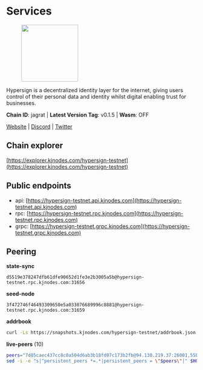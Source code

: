 # Services

<figure><img src="https://raw.githubusercontent.com/kj89/testnet_manuals/main/pingpub/logos/hypersign.png" width="150" alt=""><figcaption></figcaption></figure>

Hypersign is a decentralized identity layer for the internet, giving  users control of their personal data and identity whilst digital  enabling trust for businesses.

**Chain ID**: jagrat | **Latest Version Tag**: v0.1.5 | **Wasm**: OFF

[Website](https://hypersign.id) | [Discord](https://discord.gg/DmuUjMrHVw) | [Twitter](https://twitter.com/hypersignchain)


## Chain explorer
[https://explorer.kjnodes.com/hypersign-testnet](https://explorer.kjnodes.com/hypersign-testnet)

## Public endpoints

* api: [https://hypersign-testnet.api.kjnodes.com](https://hypersign-testnet.api.kjnodes.com)
* rpc: [https://hypersign-testnet.rpc.kjnodes.com](https://hypersign-testnet.rpc.kjnodes.com)
* grpc: [https://hypersign-testnet.grpc.kjnodes.com](https://hypersign-testnet.grpc.kjnodes.com)

## Peering

**state-sync**

```text
d5519e378247dfb61dfe90652d1fe3e2b3005a5b@hypersign-testnet.rpc.kjnodes.com:31656
```

**seed-node**

```text
3f472746f46493309650e5a033076689996c8881@hypersign-testnet.rpc.kjnodes.com:31659
```

**addrbook**
```bash
curl -Ls https://snapshots.kjnodes.com/hypersign-testnet/addrbook.json > $HOME/.hid-node/config/addrbook.json
```

**live-peers** (10)
```bash
peers="7d85caec437cc8c0a504d6ab3b18fd07c173b2fb@94.130.219.37:26001,55b3cf307182091e60b774712733231a8cc7f448@89.163.132.156:31656,1e3f0aeb6f2a2017b122af2461a75c9695790954@65.108.233.109:10956,620478e35ba6740f0afb2a0dd6ca9b34765bc60e@65.109.30.12:60856,5b4482bfe02384184470070c3d3a4465cf0c18d4@144.91.82.61:31656,ca474a224fe7eaaefa6d336a205459b33fb30654@3.90.236.173:26656,d5519e378247dfb61dfe90652d1fe3e2b3005a5b@65.109.68.190:31656,5e4fc955b23ab00f6a07cb6d56e89aafac0c85ff@167.86.85.122:26656,7b67ef0b793f09bc1bc76d29aa1503aab8a224ad@88.99.161.162:15656,56615e02aa90e35a20a1fc4c46e78bb00956f07b@192.118.76.199:26681"
sed -i -e "s|^persistent_peers *=.*|persistent_peers = \"$peers\"|" $HOME/.hid-node/config/config.toml
```
